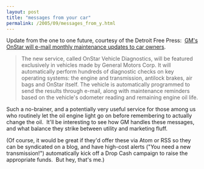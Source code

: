 ```yaml
---
layout: post
title: "messages from your car"
permalink: /2005/09/messages_from_y.html
---
```


Update from the one to one future, courtesy of the Detroit Free Press:  [GM's OnStar will e-mail monthly maintenance updates to car owners](http://www.freep.com/news/statewire/sw121209_20050913.htm "GM's OnStar will e-mail monthly maintenance updates to car owners").

> The new service, called OnStar Vehicle Diagnostics, will be featured exclusively in vehicles made by General Motors Corp. It will automatically perform hundreds of diagnostic checks on key operating systems: the engine and transmission, antilock brakes, air bags and OnStar itself. The vehicle is automatically programmed to send the results through e-mail, along with maintenance reminders based on the vehicle's odometer reading and remaining engine oil life.

Such a no-brainer, and a potentially very useful service for those among us who routinely let the oil engine light go on before remembering to actually change the oil.  It'll be interesting to see how GM handles these messages, and what balance they strike between utility and marketing fluff.

(Of course, it would be great if they'd offer these via Atom or RSS so they can be syndicated on a blog, and have high-cost alerts ("You need a new transmission!") automatically kick off a Drop Cash campaign to raise the appropriate funds.  But hey, that's me.)